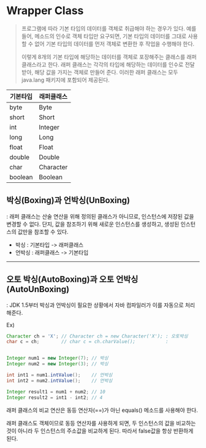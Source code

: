# Wrapper Class
> 프로그램에 따라 기본 타입의 데이터를 객체로 취급해야 하는 경우가 있다.
> 예를 들어, 메소드의 인수로 객체 타입만 요구되면, 기본 타입의 데이터를 그대로 사용할 수 없어 기본 타입의 데이터를 먼저 객체로 변환한 후 작업을 수행해야 한다.
> 
> 이렇게 8개의 기본 타입에 해당하는 데이터를 객체로 포장해주는 클래스를 래퍼 클래스라고 한다.
> 래퍼 클래스는 각각의 타입에 해당하는 데이터를 인수로 전달받아, 해당 값을 가지는 객체로 만들어 준다.
> 이러한 래퍼 클래스는 모두 java.lang 패키지에 포함되어 제공된다.

|기본타입|래퍼클래스|
|---|---|
|byte|Byte|
|short|Short|
|int|Integer|
|long|Long|
|float|Float|
|double|Double|
|char|Character|
|boolean|Boolean|

## 박싱(Boxing)과 언박싱(UnBoxing)
: 래퍼 클래스는 산술 연산을 위해 정의된 클래스가 아니므로, 인스턴스에 저장된 값을 변경할 수 없다.
단지, 값을 참조하기 위해 새로운 인스턴스를 생성하고, 생성된 인스턴스의 값만을 참조할 수 있다.

* 박싱 : 기본타입 -> 래퍼클래스
* 언박싱 : 래퍼클래스 -> 기본타입

--------------

## 오토 박싱(AutoBoxing)과 오토 언박싱(AutoUnBoxing)
: JDK 1.5부터 박싱과 언박싱이 필요한 상황에서 자바 컴파일러가 이를 자동으로 처리해준다.

Ex)
````java
Character ch = 'X'; // Character ch = new Character('X'); : 오토박싱
char c = ch;        // char c = ch.charValue();           : 


Integer num1 = new Integer(7); // 박싱
Integer num2 = new Integer(3); // 박싱

int int1 = num1.intValue();    // 언박싱
int int2 = num2.intValue();    // 언박싱

Integer result1 = num1 + num2; // 10 
Integer result2 = int1 - int2; // 4

````

래퍼 클래스의 비교 연산은 동등 연산자(==)가 아닌 equals() 메소드를 사용해야 한다.

래퍼 클래스도 객체이므로 동등 연산자를 사용하게 되면, 두 인스턴스의 값을 비교하는 것이 아니라 두 인스턴스의 주소값을 비교하게 된다.
따라서 false값을 항상 반환하게 된다.
